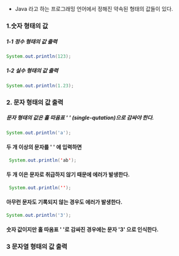*  Java 라고 하는 프로그래밍 언어에서 정해진 약속된 형태의 값들이 있다.

### 1.숫자 형태의 값

##### 1-1 정수 형태의 값 출력
```java
System.out.println(123);
```
##### 1-2 실수 형태의 값 출력
```java
System.out.println(1.23);
```


### 2. 문자 형태의 값 출력
#####  문자 형태의 값은 홀 따옴표 ' ' (single-qutation)으로 감싸야 한다.
```java
System.out.println('a');
```
#### 두 개 이상의 문자를 ' ' 에 입력하면
```java
 System.out.println('ab');
```
#### 두 개 이은 문자로 취급하지 않기 때문에 에러가 발생한다.
```java
 System.out.println('');
```
#### 아무런 문자도 기록되지 않는 경우도 에러가 발생한다.
```java
System.out.println('3');
```
#### 숫자 값이지만 홀 따옴표 ' '로 감싸진 경우에는 문자 '3' 으로 인식한다.


### 3 문자열 형태의 값 출력

